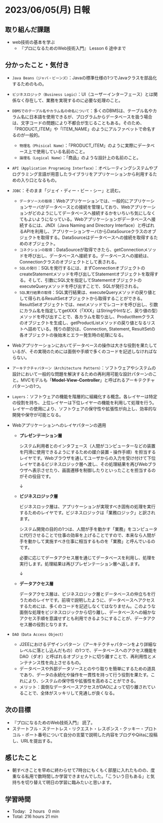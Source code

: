 # 2023/06/05(月) 日報
## 取り組んだ課題
- web技術の基本を学ぶ
  - 『プロになるためのWeb技術入門』 Lesson 6 途中まで

## 分かったこと・気付き
- `Java Beans（ジャバ・ビーンズ）`：Javaの標準仕様の1つでJavaクラスを部品化するためのもの。
- `ビジネスロジック（Business Logic）`：UI（ユーザーインターフェース）とは関係なく存在して、業務を実現するのに必要な処理のこと。
- `DBMSでのテーブル名やカラム名の命名について`：多くのDBMSは、テーブル名やカラム名に日本語を使用できるが、プログラムからデータベースを扱う場合は、文字コードの問題により不都合が生じることもある。そのため、「PRODUCT_ITEM」や「ITEM_NAME」のようにアルファベットで命名するのが一般的。
  - `物理名（Phisical Name）`：「PRODUCT_ITEM」のように実際にデータベース上で使用している名前のこと。
  - `論理名（Logical Name）`：「商品」のような設計上の名前のこと。    
- `API（Application Programing Interface）`：オペレーティングシステムやプログラミング言語が用意したライブラリをアプリケーションから利用するための入り口となるもの。
- `JDBC`：そのまま「ジェイ・ディー・ビー・シー」と読む。
  - `データソースの取得`：Webアプリケーションでは、一般的にアプリケーションサーバがデータベースとの接続を管理しており、Webアプリケーションがどのようにしてデータベースへ接続するかをいちいち気にしなくてもよいようになっている。Webアプリケーションがデータベースへ接続するには、JNDI（Java Naming and Directory Interface）と呼ばれるAPIを利用し、アプリケーションサーバからDataSourceクラスのオブジェクトを取得する。DataSourceはデータベースへの接続を取得するためのオブジェクト。
  - `コネクションの取得`：DataSourceが取得できたら、getConnectionメソッドを呼び出し、データベースへ接続する。データベースへの接続は、Connectionクラスのオブジェクトとして表される。
  - `SQLの発行`：SQLを発行するには、まずConnectionオブジェクトのcreateStatementメソッドを呼び出してStatementオブジェクトを取得する。そして、引数にSQL文を指定してStatementオブジェクトのexecuteQueryメソッドを呼び出すことで、SQLが発行される。
  - `SQL実行結果の取得`：SQL実行結果は、executeQueryメソッドの戻り値として得られるResultSetオブジェクトから取得することができる。ResultSetオブジェクトでは、nextメソッドでレコードを呼び出し、引数にカラム名を指定してgetXXX（「XXX」はStringやIntなど、戻り値の型）メソッドを呼び出すことで、各カラムを取り出し、ProductItemクラスのオブジェクトを生成し、getProductListメソッドの戻り値となるリストへ詰めている。残りの部分は、Connection, Statement, ResultSetの各オブジェクトの後始末とエラー発生時の処理になる。
- Webアプリケーションにおいてデータベースの操作は大きな役割を果たしているが、その実現のためには面倒や手順で多くのコードを記述しなければならない。
- `アーキテクチャパターン（Architecture Pattern）`：ソフトウェアやシステムの設計において一般的な問題を解決するための再利用可能な設計パターンのこと。MVCモデルも「**Model-View-Controller**」と呼ばれるアーキテクチャパターンの1つ。
- `Layers`：ソフトウェアの機能を階層的に組織化する概念。各レイヤーは特定の役割を持ち、上位レイヤーは下位レイヤーの機能を利用して処理を行う。レイヤーの使用により、ソフトウェアの保守性や拡張性が向上し、効率的な開発や保守が可能となる。
- Webアプリケーションへのレイヤパターンの適用
  - **プレゼンテーション層**
        
      システム利用者とのインタフェース（人間がコンピューターなどの装置を円滑に使用できるようにするための媒介装置・操作手順）を担当するレイヤです。Webブラウザを通してユーザからの入力を受け付けて下位レイヤであるビジネスロジック層へ渡し、その処理結果を再びWebブラウザへ表示させたり、画面遷移を制御したりといったことを担当するのがその役目です。

      ↓
        
  - **ビジネスロジック層**
        
      ビジネスロック層は、アプリケーションが実現すべき固有の処理を実行するためのレイヤです。ビジネスロジックは「業務ロジック」と訳されます。

      システム開発の目的の1つは、人間が手を動かす「業務」をコンピュータに代行させることで仕事の効率を上げることですので、本来なら人間が手を動かして実施すべき仕事に相当するものを「業務」と呼んでいるのです。

      必要に応じてデータアクセス層を通じてデータベースを利用し、処理を実行します。処理結果は再びプレゼンテーション層へ返します。

      ↓
        
  - **データアクセス層**
        
      データアクセス層は、ビジネスロジック層とデータベースの仲立ちを行うためのレイヤです。前項で説明したように、データベースへアクセスするためには、多くのコードを記述しなくてはなりません。このような面倒な処理をビジネスロジックから切り離し、データベースへの細かなアクセス手順を意識せずとも利用できるようにすることが、データアクセス層の役割となります。
        
- `DAO（Data Access Object）`
  - J2EEにおけるデザインパターン（アーキテクチャパターンをより詳細なレベルに落とし込んだもの）の1つで、データベースへのアクセス機能をDAO（ダオ）と呼ばれるオブジェクトに切り離すことで、再利用性とメンテナンス性を向上させるもの。
  - データベースや外部データソースとのやり取りを簡単にするための道具であり、データの永続化や操作を一貫性を持って行う役割を果たす。これにより、システムの保守性や拡張性を高めることができる。
  - メリット：面倒なデータベースアクセスがDAOによって切り離されていることで、全体がスッキリして見通しが良くなる。

## 次の目標
- 『プロになるためのWeb技術入門』 読了。
- ステートフル・ステートレス・リクエスト・レスポンス・クッキー・プロトコル・ポート番号について自分の言葉で説明した内容をブログやQiitaに投稿し、URLを提出する。

## 感じたこと
- 朝すべきことを早めに終わらせて7時台にもくもく部屋に入れたものの、度重なる私用で数時間しか学習できませんでした。「こういう日もある」と気持ちを切り替えて明日の学習に臨みたいと思います。

## 学習時間
- Today:&nbsp;&nbsp; 2 hours &nbsp;&nbsp;0 min
- Total: 216 hours 21 min
